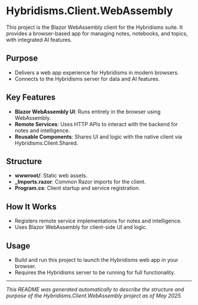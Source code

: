 # Hybridisms.Client.WebAssembly

This project is the Blazor WebAssembly client for the Hybridisms suite. It provides a browser-based app for managing notes, notebooks, and topics, with integrated AI features.

## Purpose
- Delivers a web app experience for Hybridisms in modern browsers.
- Connects to the Hybridisms server for data and AI features.

## Key Features
- **Blazor WebAssembly UI**: Runs entirely in the browser using WebAssembly.
- **Remote Services**: Uses HTTP APIs to interact with the backend for notes and intelligence.
- **Reusable Components**: Shares UI and logic with the native client via Hybridisms.Client.Shared.

## Structure
- **wwwroot/**: Static web assets.
- **_Imports.razor**: Common Razor imports for the client.
- **Program.cs**: Client startup and service registration.

## How It Works
- Registers remote service implementations for notes and intelligence.
- Uses Blazor WebAssembly for client-side UI and logic.

## Usage
- Build and run this project to launch the Hybridisms web app in your browser.
- Requires the Hybridisms server to be running for full functionality.

---
*This README was generated automatically to describe the structure and purpose of the Hybridisms.Client.WebAssembly project as of May 2025.*
